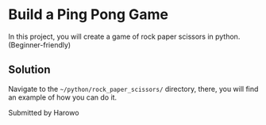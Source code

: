 # Build a Ping Pong Game

In this project, you will create a game of rock paper scissors in python. (Beginner-friendly)

## Solution

Navigate to the `~/python/rock_paper_scissors/` directory, there, you will find an example of how you can do it.

Submitted by Harowo
